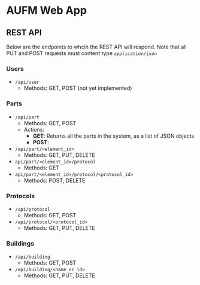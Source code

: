 # AUFM Web App

## REST API

Below are the endpoints to whcih the REST API will respond. Note that all PUT
and POST requests must content type `application/json`

### Users

- `/api/user`
  - Methods: GET, POST (not yet implemented)

### Parts

- `/api/part`
  - Methods: GET, POST
  - Actions:
    - __GET__: Returns all the parts in the system, as a list of JSON objects
    - __POST__:
- `/api/part/<element_id>`
  - Methods: GET, PUT, DELETE
- `api/part/<element_id>/protocol`
  - Methods: GET
- `api/part/<element_id>/protocol/<protocol_id>`
  - Methods: POST, DELETE


### Protocols

- `/api/protocol`
  - Methods: GET, POST
- `/api/protocol/<protocol_id>`
  - Methods: GET, PUT, DELETE

### Buildings

- `/api/building`
  - Methods: GET, POST
- `/api/building/<name_or_id>`
  - Methods: GET, PUT, DELETE

